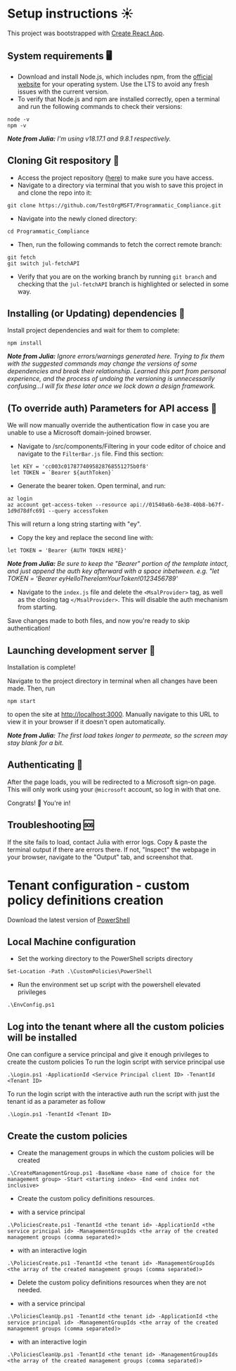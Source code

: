 # Setup instructions ☀️
This project was bootstrapped with [Create React App](https://github.com/facebook/create-react-app).

## System requirements 🖥️
* Download and install Node.js, which includes npm, from the [official website](https://nodejs.org/) for your operating system. Use the LTS to avoid any fresh issues with the current version.
* To verify that Node.js and npm are installed correctly, open a terminal and run the following commands to check their versions:
```
node -v
npm -v
```
***Note from Julia:** I'm using v18.17.1 and 9.8.1 respectively.* 

## Cloning Git respository 🦾
* Access the project repository ([here](https://github.com/TestOrgMSFT/Programmatic_Compliance/tree/jul-fetchAPI)) to make sure you have access.
* Navigate to a directory via terminal that you wish to save this project in and clone the repo into it:
```
git clone https://github.com/TestOrgMSFT/Programmatic_Compliance.git
```
* Navigate into the newly cloned directory:
 ```
 cd Programmatic_Compliance
 ```
 * Then, run the following commands to fetch the correct remote branch:
```
git fetch
git switch jul-fetchAPI
```
* Verify that you are on the working branch by running `git branch` and checking that the `jul-fetchAPI` branch is highlighted or selected in some way.

## Installing (or Updating) dependencies 🔄
Install project dependencies and wait for them to complete:

```
npm install
```
***Note from Julia:** Ignore errors/warnings generated here. Trying to fix them with the suggested commands may change the versions of some dependencies and break their relationship. Learned this part from personal experience, and the process of undoing the versioning is unnecessarily confusing...I will fix these later once we lock down a design framework.*

## (To override auth) Parameters for API access 👾
We will now manually override the authentication flow in case you are unable to use a Microsoft domain-joined browser.
* Navigate to /src/components/Filtering in your code editor of choice and navigate to the `FilterBar.js` file. Find this section:

```
 let KEY = 'cc003c0178774095828768551275b0f8'
 let TOKEN = `Bearer ${authToken}`
```
* Generate the bearer token. Open terminal, and run:
```
az login
az account get-access-token --resource api://01540a6b-6e38-40b8-b67f-1d9d78dfc691 --query accessToken
```
This will return a long string starting with "ey".

* Copy the key and replace the second line with:
```
let TOKEN = 'Bearer {AUTH TOKEN HERE}'
```
***Note from Julia:** Be sure to keep the "Bearer" portion of the template intact, and just append the auth key afterward with a space inbetween. e.g. "let TOKEN = 'Bearer eyHelloThereIamYourToken!0123456789'*

* Navigate to the `index.js` file and delete the `<MsalProvider>` tag, as well as the closing tag `</MsalProvider>`. This will disable the auth mechanism from starting.

Save changes made to both files, and now you're ready to skip authentication!

## Launching development server 🚀
Installation is complete! 

Navigate to the project directory in terminal when all changes have been made. Then, run
```
npm start
```
to open the site at [http://localhost:3000](http://localhost:3000). Manually navigate to this URL to view it in your browser if it doesn't open automatically. 

***Note from Julia:** The first load takes longer to permeate, so the screen may stay blank for a bit.*

## Authenticating 🔐
After the page loads, you will be redirected to a Microsoft sign-on page. This will only work using your `@microsoft` account, so log in with that one.  

Congrats! 🎉 You're in!

## Troubleshooting 🆘
If the site fails to load, contact Julia with error logs. Copy & paste the terminal output if there are errors there. If not, "Inspect" the webpage in your browser, navigate to the "Output" tab, and screenshot that.

# Tenant configuration - custom policy definitions creation
Download the latest version of [PowerShell](https://learn.microsoft.com/en-us/powershell/scripting/install/installing-powershell-on-windows?view=powershell-7.4)

## Local Machine configuration
* Set the working directory to the PowerShell scripts directory
```
Set-Location -Path .\CustomPolicies\PowerShell
```
* Run the environment set up script with the powershell elevated privileges
```
.\EnvConfig.ps1
```

## Log into the tenant where all the custom policies will be installed
One can configure a service principal and give it enough privileges to create the custom policies
To run the login script with service principal use
```
.\Login.ps1 -ApplicationId <Service Principal client ID> -TenantId <Tenant ID>
```
To run the login script with the interactive auth run the script with just the tenant id as a parameter as follow
```
.\Login.ps1 -TenantId <Tenant ID>
```

## Create the custom policies
* Create the management groups in which the custom policies will be created
```
.\CreateManagementGroup.ps1 -BaseName <base name of choice for the management group> -Start <starting index> -End <end index not inclusive>
```

* Create the custom policy definitions resources.
- with a service principal
```
.\PoliciesCreate.ps1 -TenantId <the tenant id> -ApplicationId <the service principal id> -ManagementGroupIds <the array of the created management groups (comma separated)>
```
- with an interactive login
```
.\PoliciesCreate.ps1 -TenantId <the tenant id> -ManagementGroupIds <the array of the created management groups (comma separated)>
```

* Delete the custom policy definitions resources when they are not needed.
- with a service principal
```
.\PoliciesCleanUp.ps1 -TenantId <the tenant id> -ApplicationId <the service principal id> -ManagementGroupIds <the array of the created management groups (comma separated)>
```
- with an interactive login
```
.\PoliciesCleanUp.ps1 -TenantId <the tenant id> -ManagementGroupIds <the array of the created management groups (comma separated)>
```

